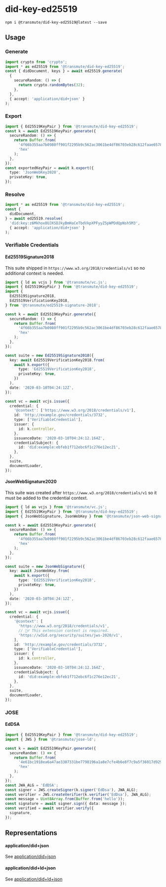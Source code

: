 # did-key-ed25519

```
npm i @transmute/did-key-ed25519@latest --save
```

## Usage

### Generate

```ts
import crypto from 'crypto';
import * as ed25519 from '@transmute/did-key-ed25519';
const { didDocument, keys } = await ed25519.generate(
  {
    secureRandom: () => {
      return crypto.randomBytes(32);
    },
  },
  { accept: 'application/did+json' }
);
```

### Export

```ts
import { Ed25519KeyPair } from '@transmute/did-key-ed25519';
const k = await Ed25519KeyPair.generate({
  secureRandom: () => {
    return Buffer.from(
      '4f66b355aa7b0980ff901f2295b9c562ac3061be4df86703eb28c612faae6578',
      'hex'
    );
  },
});
const exportedKeyPair = await k.export({
  type: 'JsonWebKey2020',
  privateKey: true,
});
```

### Resolve

```ts
import * as ed25519 from '@transmute/did-key-ed25519';
const {
  didDocument,
} = await ed25519.resolve(
  'did:key:z6Mkhox8UJXSDJkyBmHaCeTbdVkpXPFyyZ5pWPDdQpNsh5M3',
  { accept: 'application/did+json' }
);
```

### Verifiable Credentials

#### Ed25519Signature2018

This suite shipped in `https://www.w3.org/2018/credentials/v1` so no additional context is needed.

```ts
import { ld as vcjs } from '@transmute/vc.js';
import { Ed25519KeyPair } from '@transmute/did-key-ed25519';
import {
  Ed25519Signature2018,
  Ed25519VerificationKey2018,
} from '@transmute/ed25519-signature-2018';

const k = await Ed25519KeyPair.generate({
  secureRandom: () => {
    return Buffer.from(
      '4f66b355aa7b0980ff901f2295b9c562ac3061be4df86703eb28c612faae6578',
      'hex'
    );
  },
});

const suite = new Ed25519Signature2018({
  key: await Ed25519VerificationKey2018.from(
    await k.export({
      type: 'Ed25519VerificationKey2018',
      privateKey: true,
    })
  ),
  date: '2020-03-10T04:24:12Z',
});

const vc = await vcjs.issue({
  credential: {
    '@context': ['https://www.w3.org/2018/credentials/v1'],
    id: 'http://example.gov/credentials/3732',
    type: ['VerifiableCredential'],
    issuer: {
      id: k.controller,
    },
    issuanceDate: '2020-03-10T04:24:12.164Z',
    credentialSubject: {
      id: 'did:example:ebfeb1f712ebc6f1c276e12ec21',
    },
  },
  suite,
  documentLoader,
});
```

#### JsonWebSignature2020

This suite was created after `https://www.w3.org/2018/credentials/v1` so it must be added to the credential context.

```ts
import { ld as vcjs } from '@transmute/vc.js';
import { Ed25519KeyPair } from '@transmute/did-key-ed25519';
import { JsonWebSignature, JsonWebKey } from '@transmute/json-web-signature';

const k = await Ed25519KeyPair.generate({
  secureRandom: () => {
    return Buffer.from(
      '4f66b355aa7b0980ff901f2295b9c562ac3061be4df86703eb28c612faae6578',
      'hex'
    );
  },
});

const suite = new JsonWebSignature({
  key: await JsonWebKey.from(
    await k.export({
      type: 'Ed25519VerificationKey2018',
      privateKey: true,
    })
  ),
  date: '2020-03-10T04:24:12Z',
});

const vc = await vcjs.issue({
  credential: {
    '@context': [
      'https://www.w3.org/2018/credentials/v1',
      // 🧙‍♂️ This extension context is required.
      'https://w3id.org/security/suites/jws-2020/v1',
    ],
    id: 'http://example.gov/credentials/3732',
    type: ['VerifiableCredential'],
    issuer: {
      id: k.controller,
    },
    issuanceDate: '2020-03-10T04:24:12.164Z',
    credentialSubject: {
      id: 'did:example:ebfeb1f712ebc6f1c276e12ec21',
    },
  },
  suite,
  documentLoader,
});
```

### JOSE

#### EdDSA

```ts
import { Ed25519KeyPair } from '@transmute/did-key-ed25519';
import { JWS } from '@transmute/jose-ld';

const k = await Ed25519KeyPair.generate({
  secureRandom: () => {
    return Buffer.from(
      '4e61bc1918ea6a47ae3307331be7798196a1a8e7cfe4b6e8f7c9a5f36017d929',
      'hex'
    );
  },
});
const JWA_ALG = 'EdDSA';
const signer = JWS.createSigner(k.signer('EdDsa'), JWA_ALG);
const verifier = JWS.createVerifier(k.verifier('EdDsa'), JWA_ALG);
const message = Uint8Array.from(Buffer.from('hello'));
const signature = await signer.sign({ data: message });
const verified = await verifier.verify({
  signature,
});
```

## Representations

#### application/did+json

See [application/did+json](./src/__tests__/generate/__fixtures__/doc-0.json)

#### application/did+ld+json

See [application/did+ld+json](./src/__tests__/generate/__fixtures__/doc-0.ld.json)
